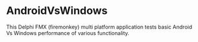 # AndroidVsWindows

This Delphi FMX (firemonkey) multi platform application tests basic Android Vs Windows performance of various functionality.
